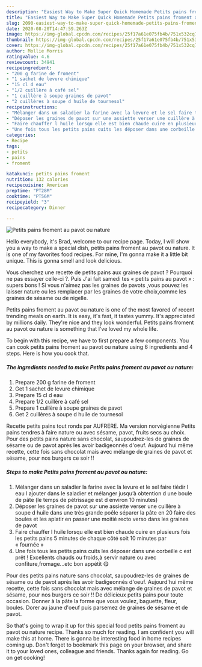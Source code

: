 ```yaml
---
description: "Easiest Way to Make Super Quick Homemade Petits pains froment au pavot ou nature"
title: "Easiest Way to Make Super Quick Homemade Petits pains froment au pavot ou nature"
slug: 2090-easiest-way-to-make-super-quick-homemade-petits-pains-froment-au-pavot-ou-nature
date: 2020-08-20T14:47:59.263Z
image: https://img-global.cpcdn.com/recipes/25f17a61e075fb4b/751x532cq70/petits-pains-froment-au-pavot-ou-nature-photo-principale-de-la-recette.jpg
thumbnail: https://img-global.cpcdn.com/recipes/25f17a61e075fb4b/751x532cq70/petits-pains-froment-au-pavot-ou-nature-photo-principale-de-la-recette.jpg
cover: https://img-global.cpcdn.com/recipes/25f17a61e075fb4b/751x532cq70/petits-pains-froment-au-pavot-ou-nature-photo-principale-de-la-recette.jpg
author: Mollie Morris
ratingvalue: 4.6
reviewcount: 34941
recipeingredient:
- "200 g farine de froment"
- "1 sachet de levure chimique"
- "15 cl d eau"
- "1/2 cuillère à café sel"
- "1 cuillère à soupe graines de pavot"
- "2 cuillères à soupe d huile de tournesol"
recipeinstructions:
- "Mélanger dans un saladier la farine avec la levure et le sel faire tiédir l eau l ajouter dans le saladier et mélanger jusqu’à obtention d une boule de pâte (le temps de pétrissage est d environ 10 minutes)"
- "Déposer les graines de pavot sur une assiette verser une cuillère à soupe d huile dans une très grande poêle séparer la pâte en 20 faire des boules et les aplatir en passer une moitié recto verso dans les graines de pavot"
- "Faire chauffer l huile lorsqu elle est bien chaude cuire en plusieurs fois les petits pains 5 minutes de chaque côté soit 10 minutes par « fournée »"
- "Une fois tous les petits pains cuits les déposer dans une corbeille c est prêt ! Excellents chauds ou froids,à servir nature ou avec confiture,fromage...etc bon appétit 😋"
categories:
- Recipe
tags:
- petits
- pains
- froment

katakunci: petits pains froment 
nutrition: 132 calories
recipecuisine: American
preptime: "PT28M"
cooktime: "PT56M"
recipeyield: "3"
recipecategory: Dinner

---
```



![Petits pains froment au pavot ou nature](https://img-global.cpcdn.com/recipes/25f17a61e075fb4b/751x532cq70/petits-pains-froment-au-pavot-ou-nature-photo-principale-de-la-recette.jpg)

Hello everybody, it's Brad, welcome to our recipe page. Today, I will show you a way to make a special dish, petits pains froment au pavot ou nature. It is one of my favorites food recipes. For mine, I'm gonna make it a little bit unique. This is gonna smell and look delicious.

Vous cherchez une recette de petits pains aux graines de pavot ? Pourquoi ne pas essayer celle-ci ?. Puis J&#39;ai fait samedi tes « petits pains au pavot » : supers bons ! Si vous n&#39;aimez pas les graines de pavots ,vous pouvez les laisser nature ou les remplacer par les graines de votre choix,comme les graines de sésame ou de nigelle.

Petits pains froment au pavot ou nature is one of the most favored of recent trending meals on earth. It is easy, it's fast, it tastes yummy. It's appreciated by millions daily. They're nice and they look wonderful. Petits pains froment au pavot ou nature is something that I've loved my whole life.


To begin with this recipe, we have to first prepare a few components. You can cook petits pains froment au pavot ou nature using 6 ingredients and 4 steps. Here is how you cook that.

<!--inarticleads1-->

##### The ingredients needed to make Petits pains froment au pavot ou nature:

1. Prepare 200 g farine de froment
1. Get 1 sachet de levure chimique
1. Prepare 15 cl d eau
1. Prepare 1/2 cuillère à café sel
1. Prepare 1 cuillère à soupe graines de pavot
1. Get 2 cuillères à soupe d huile de tournesol


Recette petits pains tout ronds par AUFRERE. Ma version norvégienne Petits pains tendres à faire nature ou avec sésame, pavot, fruits secs au choix. Pour des petits pains nature sans chocolat, saupoudrez-les de graines de sésame ou de pavot après les avoir badigeonnés d&#39;oeuf. Aujourd&#39;hui même recette, cette fois sans chocolat mais avec mélange de graines de pavot et sésame, pour nos burgers ce soir !! 

<!--inarticleads2-->

##### Steps to make Petits pains froment au pavot ou nature:

1. Mélanger dans un saladier la farine avec la levure et le sel faire tiédir l eau l ajouter dans le saladier et mélanger jusqu’à obtention d une boule de pâte (le temps de pétrissage est d environ 10 minutes)
1. Déposer les graines de pavot sur une assiette verser une cuillère à soupe d huile dans une très grande poêle séparer la pâte en 20 faire des boules et les aplatir en passer une moitié recto verso dans les graines de pavot
1. Faire chauffer l huile lorsqu elle est bien chaude cuire en plusieurs fois les petits pains 5 minutes de chaque côté soit 10 minutes par « fournée »
1. Une fois tous les petits pains cuits les déposer dans une corbeille c est prêt ! Excellents chauds ou froids,à servir nature ou avec confiture,fromage...etc bon appétit 😋


Pour des petits pains nature sans chocolat, saupoudrez-les de graines de sésame ou de pavot après les avoir badigeonnés d&#39;oeuf. Aujourd&#39;hui même recette, cette fois sans chocolat mais avec mélange de graines de pavot et sésame, pour nos burgers ce soir !! De délicieux petits pains pour toute occasion. Donner à la pâte la forme que vous voulez, baguette, fleur, boules. Dorer au jaune d&#39;oeuf puis parsemez de graines de sésame et de pavot. 

So that's going to wrap it up for this special food petits pains froment au pavot ou nature recipe. Thanks so much for reading. I am confident you will make this at home. There is gonna be interesting food in home recipes coming up. Don't forget to bookmark this page on your browser, and share it to your loved ones, colleague and friends. Thanks again for reading. Go on get cooking!

